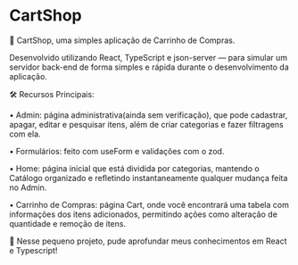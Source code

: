 
# CartShop
🛒 CartShop, uma simples aplicação de Carrinho de Compras.

Desenvolvido utilizando React, TypeScript e json-server — para simular um servidor back-end de forma simples e rápida durante o desenvolvimento da aplicação.

🛠️ Recursos Principais:

• Admin: página administrativa(ainda sem verificação), que pode cadastrar, apagar, editar e pesquisar itens, além de criar categorias e fazer filtragens com ela.

• Formulários: feito com useForm e validações com o zod.

• Home: página inicial que está dividida por categorias, mantendo o Catálogo organizado e refletindo instantaneamente qualquer mudança feita no Admin.

• Carrinho de Compras: página Cart, onde você encontrará uma tabela com informações dos itens adicionados, permitindo ações como alteração de quantidade e remoção de itens.

🎯 Nesse pequeno projeto, pude aprofundar meus conhecimentos em React e Typescript!
